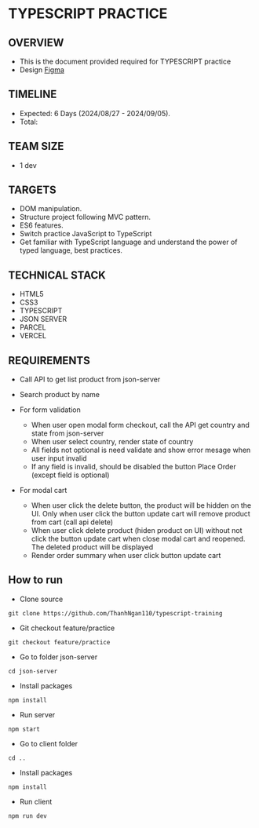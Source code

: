 # TYPESCRIPT PRACTICE

## OVERVIEW

- This is the document provided required for TYPESCRIPT practice
- Design [Figma](<https://www.figma.com/file/4dPrq93GgtmlwmRfs7E3jf/Shopery---Organic-eCommerce-Shop-Website-Figma-Template-(Community)-(Community)?type=design&node-id=460-42486&mode=design&t=LfaCeksXjTSoiIBg-0>)

## TIMELINE

- Expected: 6 Days (2024/08/27 - 2024/09/05).
- Total: 

## TEAM SIZE

- 1 dev

## TARGETS

- DOM manipulation.
- Structure project following MVC pattern.
- ES6 features.
- Switch practice JavaScript to TypeScript
- Get familiar with TypeScript language and understand the power of typed language, best practices.

## TECHNICAL STACK

- HTML5
- CSS3
- TYPESCRIPT
- JSON SERVER
- PARCEL
- VERCEL

## REQUIREMENTS

- Call API to get list product from json-server

- Search product by name

- For form validation
    - When user open modal form checkout, call the API get country and state from json-server
    - When user select country, render state of country
    - All fields not optional is need validate and show error mesage when user input invalid
    - If any field is invalid, should be disabled the button Place Order (except field is optional)

- For modal cart
    - When user click the delete button, the product will be hidden on the UI. Only when user click the button update cart will remove product from cart (call api delete)
    - When user click delete product (hiden product on UI) without not click the button update cart when close modal cart and reopened. The deleted product will be displayed
    - Render order summary when user click button update cart

## How to run

- Clone source

```
git clone https://github.com/ThanhNgan110/typescript-training
```

- Git checkout feature/practice

```
git checkout feature/practice
```

- Go to folder json-server

```
cd json-server
```

- Install packages

```
npm install
```

- Run server

```
npm start
```

- Go to client folder

```
cd ..
```

- Install packages

```
npm install
```

- Run client

```
npm run dev
```


